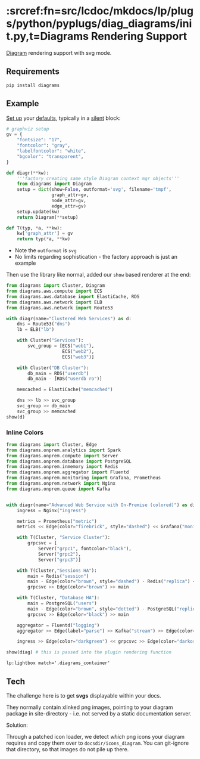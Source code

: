 # :srcref:fn=src/lcdoc/mkdocs/lp/plugs/python/pyplugs/diag_diagrams/__init__.py,t=Diagrams Rendering Support

[Diagram](https://diagrams.mingrammer.com/) rendering support with svg mode.

## Requirements

`pip install diagrams`


## Example

[Set up][s1] your [defaults][s2], typically in a [silent](../../parameters.md#silent) block:

[s1]: https://diagrams.mingrammer.com/docs/guides/diagram 
[s2]: https://www.graphviz.org/doc/info/attrs.html

```python lp:python addsrc=5 eval=always session=gvdiag
# graphviz setup
gv = {
    "fontsize": "17",
    "fontcolor": "gray",
    "labelfontcolor": "white",
    "bgcolor": "transparent",
}

def diagr(**kw):
    '''factory creating same style Diagram context mgr objects'''
    from diagrams import Diagram
    setup = dict(show=False, outformat='svg', filename='tmpf',
                 graph_attr=gv,
                 node_attr=gv,
                 edge_attr=gv)
    setup.update(kw)
    return Diagram(**setup)

def T(typ, *a, **kw):
    kw['graph_attr'] = gv
    return typ(*a, **kw)
```

- Note the `outformat` is `svg`
- No limits regarding sophistication - the factory approach is just an example

Then use the library like normal, added our `show` based renderer at the end:


```python lp:python addsrc eval=always session=gvdiag
from diagrams import Cluster, Diagram
from diagrams.aws.compute import ECS
from diagrams.aws.database import ElastiCache, RDS
from diagrams.aws.network import ELB
from diagrams.aws.network import Route53

with diagr(name="Clustered Web Services") as d:
    dns = Route53("dns")
    lb = ELB("lb")

    with Cluster("Services"):
        svc_group = [ECS("web1"),
                     ECS("web2"),
                     ECS("web3")]

    with Cluster("DB Cluster"):
        db_main = RDS("userdb")
        db_main - [RDS("userdb ro")]

    memcached = ElastiCache("memcached")

    dns >> lb >> svc_group
    svc_group >> db_main
    svc_group >> memcached
show(d)
```

### Inline Colors

```python lp:python addsrc="Cloud Computing Example" eval=always session=gvdiag
from diagrams import Cluster, Edge
from diagrams.onprem.analytics import Spark
from diagrams.onprem.compute import Server
from diagrams.onprem.database import PostgreSQL
from diagrams.onprem.inmemory import Redis
from diagrams.onprem.aggregator import Fluentd
from diagrams.onprem.monitoring import Grafana, Prometheus
from diagrams.onprem.network import Nginx
from diagrams.onprem.queue import Kafka


with diagr(name="Advanced Web Service with On-Premise (colored)") as diag:
    ingress = Nginx("ingress")

    metrics = Prometheus("metric")
    metrics << Edge(color="firebrick", style="dashed") << Grafana("monitoring")

    with T(Cluster, "Service Cluster"):
        grpcsvc = [
            Server("grpc1", fontcolor="black"),
            Server("grpc2"),
            Server("grpc3")]

    with T(Cluster,"Sessions HA"):
        main = Redis("session")
        main - Edge(color="brown", style="dashed") - Redis("replica") << Edge(label="collect") << metrics
        grpcsvc >> Edge(color="brown") >> main

    with T(Cluster, "Database HA"):
        main = PostgreSQL("users")
        main - Edge(color="brown", style="dotted") - PostgreSQL("replica") << Edge(label="collect") << metrics
        grpcsvc >> Edge(color="black") >> main

    aggregator = Fluentd("logging")
    aggregator >> Edge(label="parse") >> Kafka("stream") >> Edge(color="black", style="bold") >> Spark("analytics")

    ingress >> Edge(color="darkgreen") << grpcsvc >> Edge(color="darkorange") >> aggregator

show(diag) # this is passed into the plugin rendering function
```

`lp:lightbox match='.diagrams_container'`

## Tech

The challenge here is to get **svgs** displayable within your docs.


They normally contain xlinked png images, pointing to your diagram package in site-directory - i.e.
not served by a static documentation server.

Solution:

Through a patched icon loader, we detect *which* png icons your diagram requires and copy them over to
`docsdir/icons_diagram`. You can git-ignore that directory, so that images do not pile up there.


